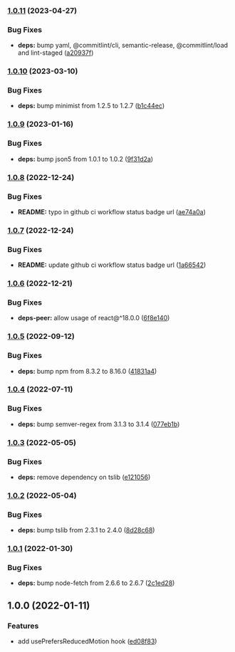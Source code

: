 ### [1.0.11](https://github.com/anatoliygatt/use-prefers-reduced-motion/compare/v1.0.10...v1.0.11) (2023-04-27)

### Bug Fixes

- **deps:** bump yaml, @commitlint/cli, semantic-release, @commitlint/load and lint-staged ([a20937f](https://github.com/anatoliygatt/use-prefers-reduced-motion/commit/a20937fda3294d12a098a8ff853756866e4600bb))

### [1.0.10](https://github.com/anatoliygatt/use-prefers-reduced-motion/compare/v1.0.9...v1.0.10) (2023-03-10)

### Bug Fixes

- **deps:** bump minimist from 1.2.5 to 1.2.7 ([b1c44ec](https://github.com/anatoliygatt/use-prefers-reduced-motion/commit/b1c44ec4ac7adf8d4550294da838f385335c4493))

### [1.0.9](https://github.com/anatoliygatt/use-prefers-reduced-motion/compare/v1.0.8...v1.0.9) (2023-01-16)

### Bug Fixes

- **deps:** bump json5 from 1.0.1 to 1.0.2 ([9f31d2a](https://github.com/anatoliygatt/use-prefers-reduced-motion/commit/9f31d2a94c03248faea89924dd6758325a45be0d))

### [1.0.8](https://github.com/anatoliygatt/use-prefers-reduced-motion/compare/v1.0.7...v1.0.8) (2022-12-24)

### Bug Fixes

- **README:** typo in github ci workflow status badge url ([ae74a0a](https://github.com/anatoliygatt/use-prefers-reduced-motion/commit/ae74a0ab5c47e4f001fef022519d884d3b8f346e))

### [1.0.7](https://github.com/anatoliygatt/use-prefers-reduced-motion/compare/v1.0.6...v1.0.7) (2022-12-24)

### Bug Fixes

- **README:** update github ci workflow status badge url ([1a66542](https://github.com/anatoliygatt/use-prefers-reduced-motion/commit/1a6654251a519d20fb725ecfdb55fb67a1234700))

### [1.0.6](https://github.com/anatoliygatt/use-prefers-reduced-motion/compare/v1.0.5...v1.0.6) (2022-12-21)

### Bug Fixes

- **deps-peer:** allow usage of react@^18.0.0 ([6f8e140](https://github.com/anatoliygatt/use-prefers-reduced-motion/commit/6f8e1407764bfb9b76a258724872867b7f9e60d1))

### [1.0.5](https://github.com/anatoliygatt/use-prefers-reduced-motion/compare/v1.0.4...v1.0.5) (2022-09-12)

### Bug Fixes

- **deps:** bump npm from 8.3.2 to 8.16.0 ([41831a4](https://github.com/anatoliygatt/use-prefers-reduced-motion/commit/41831a4f90067ecebd40a5a3420fd6541f78230a))

### [1.0.4](https://github.com/anatoliygatt/use-prefers-reduced-motion/compare/v1.0.3...v1.0.4) (2022-07-11)

### Bug Fixes

- **deps:** bump semver-regex from 3.1.3 to 3.1.4 ([077eb1b](https://github.com/anatoliygatt/use-prefers-reduced-motion/commit/077eb1b9250c144d747d0eb889c735d18e068416))

### [1.0.3](https://github.com/anatoliygatt/use-prefers-reduced-motion/compare/v1.0.2...v1.0.3) (2022-05-05)

### Bug Fixes

- **deps:** remove dependency on tslib ([e121056](https://github.com/anatoliygatt/use-prefers-reduced-motion/commit/e1210568f91e2a5033d58c7b7108550ec66ca142))

### [1.0.2](https://github.com/anatoliygatt/use-prefers-reduced-motion/compare/v1.0.1...v1.0.2) (2022-05-04)

### Bug Fixes

- **deps:** bump tslib from 2.3.1 to 2.4.0 ([8d28c68](https://github.com/anatoliygatt/use-prefers-reduced-motion/commit/8d28c68840907295295464f99a1ff07f9ac4d563))

### [1.0.1](https://github.com/anatoliygatt/use-prefers-reduced-motion/compare/v1.0.0...v1.0.1) (2022-01-30)

### Bug Fixes

- **deps:** bump node-fetch from 2.6.6 to 2.6.7 ([2c1ed28](https://github.com/anatoliygatt/use-prefers-reduced-motion/commit/2c1ed28b7bb617e59c9c6fc914ba12c88bf794f7))

## 1.0.0 (2022-01-11)

### Features

- add usePrefersReducedMotion hook ([ed08f83](https://github.com/anatoliygatt/use-prefers-reduced-motion/commit/ed08f83a38a7038fb10308140850cc497f5fbf80))
